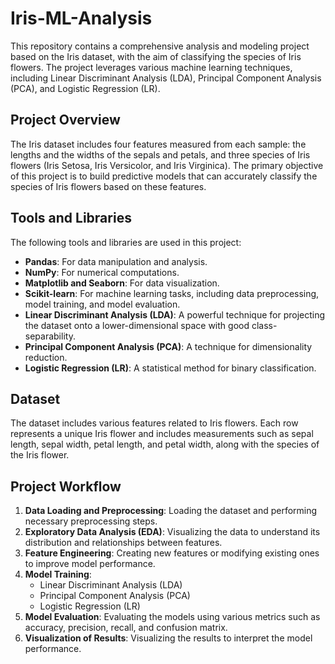 # Iris-ML-Analysis

This repository contains a comprehensive analysis and modeling project based on the Iris dataset, with the aim of classifying the species of Iris flowers. The project leverages various machine learning techniques, including Linear Discriminant Analysis (LDA), Principal Component Analysis (PCA), and Logistic Regression (LR).

## Project Overview

The Iris dataset includes four features measured from each sample: the lengths and the widths of the sepals and petals, and three species of Iris flowers (Iris Setosa, Iris Versicolor, and Iris Virginica). The primary objective of this project is to build predictive models that can accurately classify the species of Iris flowers based on these features.

## Tools and Libraries

The following tools and libraries are used in this project:

- **Pandas**: For data manipulation and analysis.
- **NumPy**: For numerical computations.
- **Matplotlib and Seaborn**: For data visualization.
- **Scikit-learn**: For machine learning tasks, including data preprocessing, model training, and model evaluation.
- **Linear Discriminant Analysis (LDA)**: A powerful technique for projecting the dataset onto a lower-dimensional space with good class-separability.
- **Principal Component Analysis (PCA)**: A technique for dimensionality reduction.
- **Logistic Regression (LR)**: A statistical method for binary classification.

## Dataset

The dataset includes various features related to Iris flowers. Each row represents a unique Iris flower and includes measurements such as sepal length, sepal width, petal length, and petal width, along with the species of the Iris flower.

## Project Workflow

1. **Data Loading and Preprocessing**: Loading the dataset and performing necessary preprocessing steps.
2. **Exploratory Data Analysis (EDA)**: Visualizing the data to understand its distribution and relationships between features.
3. **Feature Engineering**: Creating new features or modifying existing ones to improve model performance.
4. **Model Training**:
   - Linear Discriminant Analysis (LDA)
   - Principal Component Analysis (PCA)
   - Logistic Regression (LR)
5. **Model Evaluation**: Evaluating the models using various metrics such as accuracy, precision, recall, and confusion matrix.
6. **Visualization of Results**: Visualizing the results to interpret the model performance.
